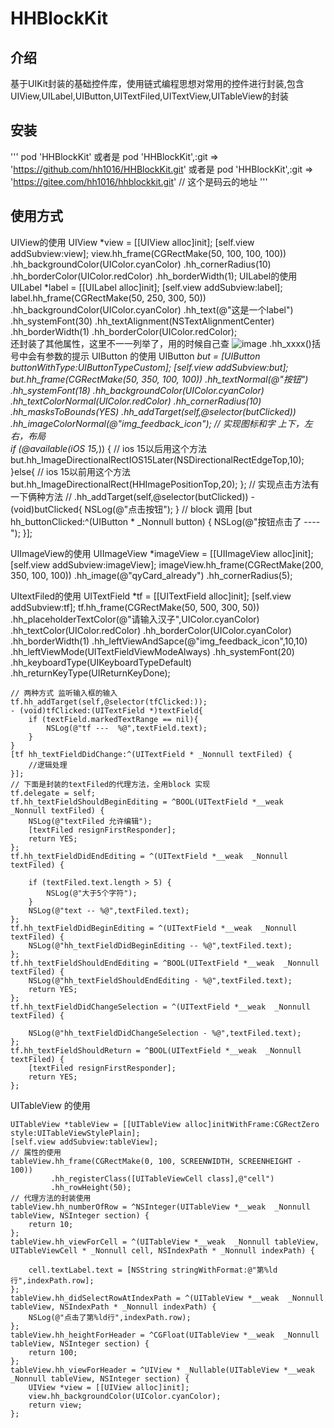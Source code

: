 # HHBlockKit
## 介绍
  基于UIKit封装的基础控件库，使用链式编程思想对常用的控件进行封装,包含UIView,UILabel,UIButton,UITextFiled,UITextView,UITableView的封装

## 安装
'''
pod 'HHBlockKit'
或者是  pod 'HHBlockKit',:git => 'https://github.com/hh1016/HHBlockKit.git' 
或者是  pod 'HHBlockKit',:git => 'https://gitee.com/hh1016/hhblockkit.git'  // 这个是码云的地址
'''
## 使用方式
UIView的使用
  UIView *view = [[UIView alloc]init];
  [self.view addSubview:view];
   view.hh_frame(CGRectMake(50, 100, 100, 100))
       .hh_backgroundColor(UIColor.cyanColor)
       .hh_cornerRadius(10)
       .hh_borderColor(UIColor.redColor)
       .hh_borderWidth(1);
UILabel的使用
  UILabel *label = [[UILabel alloc]init];
  [self.view addSubview:label];
  label.hh_frame(CGRectMake(50, 250, 300, 50))
        .hh_backgroundColor(UIColor.cyanColor)
        .hh_text(@"这是一个label")
        .hh_systemFont(30)
        .hh_textAlignment(NSTextAlignmentCenter)
        .hh_borderWidth(1)
        .hh_borderColor(UIColor.redColor);  
 还封装了其他属性，这里不一一列举了，用的时候自己查   ![image](https://user-images.githubusercontent.com/18042580/147797548-32b006a4-1dc7-4ee0-9b0f-b9ba1a41ae2e.png)
 .hh_xxxx()括号中会有参数的提示
 UIButton 的使用
     UIButton *but = [UIButton buttonWithType:UIButtonTypeCustom];
    [self.view addSubview:but];
    but.hh_frame(CGRectMake(50, 350, 100, 100))
        .hh_textNormal(@"按钮")
        .hh_systemFont(18)
        .hh_backgroundColor(UIColor.cyanColor)
        .hh_textColorNormal(UIColor.redColor)
        .hh_cornerRadius(10)
        .hh_masksToBounds(YES)
        .hh_addTarget(self,@selector(butClicked))
        .hh_imageColorNormal(@"img_feedback_icon");
    // 实现图标和字 上下，左右，布局    
    if (@available(iOS 15,*)) {
        // ios 15以后用这个方法
        but.hh_ImageDirectionalRectIOS15Later(NSDirectionalRectEdgeTop,10);
    }else{
        // ios 15以前用这个方法
        but.hh_ImageDirectionalRect(HHImagePositionTop,20);
    };
    // 实现点击方法有一下俩种方法
    // .hh_addTarget(self,@selector(butClicked)) 
    - (void)butClicked{
      NSLog(@"点击按钮");
    }
    // block 调用
    [but hh_buttonClicked:^(UIButton * _Nonnull button) {
        NSLog(@"按钮点击了 ---- ");
    }];
    
UIImageView的使用
    UIImageView *imageView = [[UIImageView alloc]init];
    [self.view addSubview:imageView];
    imageView.hh_frame(CGRectMake(200, 350, 100, 100))
        .hh_image(@"qyCard_already")
        .hh_cornerRadius(5);

UItextFiled的使用
     UITextField *tf = [[UITextField alloc]init];
    [self.view addSubview:tf];
    tf.hh_frame(CGRectMake(50, 500, 300, 50))
        .hh_placeholderTextColor(@"请输入汉子",UIColor.cyanColor)
        .hh_textColor(UIColor.redColor)
        .hh_borderColor(UIColor.cyanColor)
        .hh_borderWidth(1)
        .hh_leftViewAndSapce(@"img_feedback_icon",10,10)
        .hh_leftViewMode(UITextFieldViewModeAlways)
        .hh_systemFont(20)
        .hh_keyboardType(UIKeyboardTypeDefault)
        .hh_returnKeyType(UIReturnKeyDone);
      
    // 两种方式 监听输入框的输入 
    tf.hh_addTarget(self,@selector(tfClicked:));
    - (void)tfClicked:(UITextField *)textField{
        if (textField.markedTextRange == nil){
            NSLog(@"tf ---  %@",textField.text);
        }
    }
    [tf hh_textFieldDidChange:^(UITextField * _Nonnull textFiled) {
        //逻辑处理
    }];
    // 下面是封装的textFiled的代理方法，全用block 实现
    tf.delegate = self;
    tf.hh_textFieldShouldBeginEditing = ^BOOL(UITextField *__weak  _Nonnull textFiled) {
        NSLog(@"textFiled 允许编辑");
        [textFiled resignFirstResponder];
        return YES;
    };
    tf.hh_textFieldDidEndEditing = ^(UITextField *__weak  _Nonnull textFiled) {

        if (textFiled.text.length > 5) {
            NSLog(@"大于5个字符");
        }
        NSLog(@"text -- %@",textFiled.text);
    };
    tf.hh_textFieldDidBeginEditing = ^(UITextField *__weak  _Nonnull textFiled) {
        NSLog(@"hh_textFieldDidBeginEditing -- %@",textFiled.text);
    };
    tf.hh_textFieldShouldEndEditing = ^BOOL(UITextField *__weak  _Nonnull textFiled) {
        NSLog(@"hh_textFieldShouldEndEditing - %@",textFiled.text);
        return YES;
    };
    tf.hh_textFieldDidChangeSelection = ^(UITextField *__weak  _Nonnull textFiled) {
        
        NSLog(@"hh_textFieldDidChangeSelection - %@",textFiled.text);
    };
    tf.hh_textFieldShouldReturn = ^BOOL(UITextField *__weak  _Nonnull textFiled) {
        [textFiled resignFirstResponder];
        return YES;
    };

UITableView 的使用

    UITableView *tableView = [[UITableView alloc]initWithFrame:CGRectZero style:UITableViewStylePlain];
    [self.view addSubview:tableView];
    // 属性的使用
    tableView.hh_frame(CGRectMake(0, 100, SCREENWIDTH, SCREENHEIGHT - 100))
             .hh_registerClass([UITableViewCell class],@"cell")
             .hh_rowHeight(50);
    // 代理方法的封装使用        
    tableView.hh_numberOfRow = ^NSInteger(UITableView *__weak  _Nonnull tableView, NSInteger section) {
        return 10;
    };
    tableView.hh_viewForCell = ^(UITableView *__weak  _Nonnull tableView, UITableViewCell * _Nonnull cell, NSIndexPath * _Nonnull indexPath) {
        
        cell.textLabel.text = [NSString stringWithFormat:@"第%ld行",indexPath.row];
    };
    tableView.hh_didSelectRowAtIndexPath = ^(UITableView *__weak  _Nonnull tableView, NSIndexPath * _Nonnull indexPath) {
        NSLog(@"点击了第%ld行",indexPath.row);
    };
    tableView.hh_heightForHeader = ^CGFloat(UITableView *__weak  _Nonnull tableView, NSInteger section) {
        return 100;
    };
    tableView.hh_viewForHeader = ^UIView * _Nullable(UITableView *__weak  _Nonnull tableView, NSInteger section) {
        UIView *view = [[UIView alloc]init];
        view.hh_backgroundColor(UIColor.cyanColor);
        return view;
    };
    
